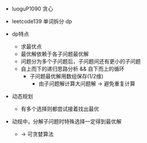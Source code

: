 * luoguP1090 贪心
* leetcode139 单词拆分 dp

* dp特点
	* 求最优点
	* 最优解依赖于各子问题最优解
	* 问题分为多个子问题后，子问题间还有更小的子问题
	* 自上而下的递归思路分析 && 自下而上的循环
		* 子问题最优解用数组保存(1/2维)
			* 由子问题解计算大问题解 -> 避免重复计算 
* 动态规划  
    * 有多个选择则都尝试接着找出最优 

* 动规中，分解子问题时特殊选择一定得到最优解
	* -> 可贪婪算法
